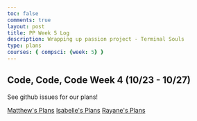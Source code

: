 ```yaml
---
toc: false
comments: true
layout: post
title: PP Week 5 Log
description: Wrapping up passion project - Terminal Souls
type: plans
courses: { compsci: {week: 5} }
---
```


## Code, Code, Code Week 4 (10/23 - 10/27)
See github issues for our plans!


[Matthew's Plans](https://github.com/M8tth3/ramjiJarmi/issues/5)
[Isabelle's Plans](https://github.com/M8tth3/ramjiJarmi/issues/6)
[Rayane's Plans]()